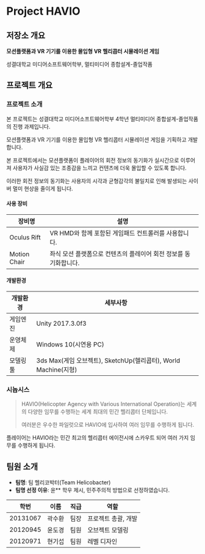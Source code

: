 # Project HAVIO
## 저장소 개요
**모션플랫폼과 VR 기기를 이용한 몰입형 VR 헬리콥터 시뮬레이션 게임**

성결대학교 미디어소프트웨어학부, 멀티미디어 종합설계-졸업작품
## 프로젝트 개요
### 프로젝트 소개
본 프로젝트는 성결대학교 미디어소프트웨어학부 4학년 멀티미디어 종합설계-졸업작품의 진행 과제입니다. 

모션플랫폼과 VR 기기를 이용한 몰입형 VR 헬리콥터 시뮬레이션 게임을 기획하고 개발합니다. 

본 프로젝트에서는 모션플랫폼이 플레이어의 회전 정보의 동기화가 실시간으로 이루어져 사용자가 사실감 있는 조종감을 느끼고 컨텐츠에 더욱 몰입할 수 있도록 합니다. 

이러한 회전 정보의 동기화는 사용자의 시각과 균형감각의 불일치로 인해 발생되는 사이버 멀미 현상을 줄이게 됩니다. 
#### 사용 장비
장비명 | 설명
-------|------
Oculus Rift | VR HMD와 함께 포함된 게임패드 컨트롤러를 사용합니다. 
Motion Chair | 좌식 모션 플랫폼으로 컨텐츠의 플레이어 회전 정보를 동기화합니다. 
#### 개발환경
개발환경 | 세부사항
---------|------
게임엔진 | Unity 2017.3.0f3
운영체제 | Windows 10(시연용 PC)
모델링 툴 | 3ds Max(게임 오브젝트), SketchUp(헬리콥터), World Machine(지형)
### 시놉시스
> HAVIO(Helicopter Agency with Various International Operation)는 세계의 다양한 임무를 수행하는 세계 최대의 민간 헬리콥터 단체입니다. 
> 
> 여러분은 우수한 파일럿으로 HAVIO에 입사하여 여러 임무를 수행하게 됩니다. 

플레이어는 HAVIO라는 민간 최고의 헬리콥터 에이전시에 스카우트 되어 여러 가지 임무를 수행하게 됩니다. 

## 팀원 소개
* **팀명**: 팀 헬리코박터(Team Helicobacter)
* **팀명 선정 이유**: 윤\*\* 학우 제시, 민주주의적 방법으로 선정하였습니다. 

학번|이름|직급|역할
----|----|----|----
20131067|곽수환|팀장|프로젝트 총괄, 개발
20120945|윤도경|팀원|오브젝트 모델링
20120971|현기섭|팀원|레벨 디자인

